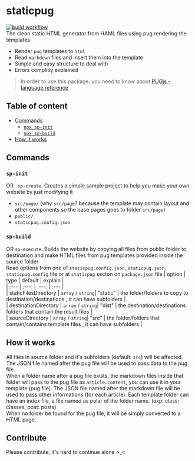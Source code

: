 # staticpug
[![build workflow](https://github.com/easa/staticpug/workflows/publish/badge.svg)](https://github.com/easa/staticpug/actions?query=branch%3Amaster+workflow%3A%22publish%22)  
The clean static HTML generator from HAML files using pug rendering the templates  
- Render `pug` templates to `html`
- Read `markdown` files and insert them into the template
- Simple and easy structure to deal with
- Errors complitly explained

> In order to use this package, you need to know about [PUGjs - language reference](https://pugjs.org/language/attributes.html)

## Table of content

- [Commands](#commands)
  - [`npx sp-init`](#sp-init)
  - [`npx sp-build`](#sp-build)
- [How it works](#How-it-works)

## Commands

### `sp-init`
OR ` sp-create`. Creates a simple sample project to help you make your own website by just modifying it
- `src/page/` (why `src/page`? because the template may contain layout and other components so the base pages goes to folder `src/page`)
- `public/`
- `staticpug.config.json`

### `sp-build`
OR `sp-execute`. Builds the website by copying all files from public folder to destination 
and make HTML files from pug templates provided inside the source folder  
Read options from one of `staticpug.config.json`, `staticpug.json`, `staticpug.config` file 
or at `staticpug` secton on `package.json` file
| option | type | default | explain |  
| :---  | :---: | :---: | :--- |  
| staticFilesDirectory | `array` / `string`| "static" | the folder/folders to copy to destination/destinations , it can have subfolders |  
| destinationDirectory | `array` / `string`| "dist" | the destination/destinations folders that contain the result files |  
| sourceDirectory | `array` / `string`| "src" | the folder/folders that contain/contains template files , it can have subfolders |


## How it works
All files in source folder and it's subfolders (default: `src`) will be affected.  
The JSON file named after the pug file will be used to pass data to the pug file.  
When a folder name after a pug file exists,
the markdown files inside that folder will pass to the pug file as `article.content`, you can use it in your template (pug file).
The JSON file named after the markdown file will be used to pass other informations (for each article).
Each template folder can have an index file, a file named as polar of the folder name. (exp: class: classes, post: posts)  
When no folder be found for the pug file, it will be simply converted to a HTML page.  

## Contribute
Please contribute, it's hard to continue alone >_<